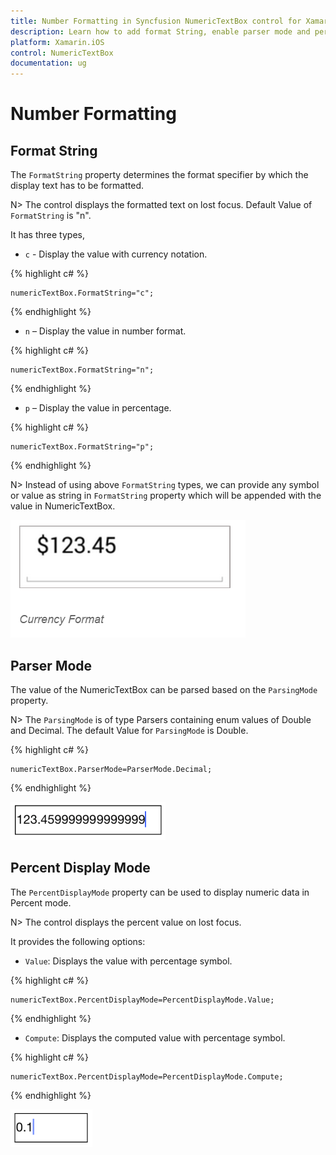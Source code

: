 ```yaml
---
title: Number Formatting in Syncfusion NumericTextBox control for Xamarin.iOS
description: Learn how to add format String, enable parser mode and percent display mode for NumericTextBox control.
platform: Xamarin.iOS
control: NumericTextBox
documentation: ug
---
```


# Number Formatting

## Format String

The `FormatString` property determines the format specifier by which the display text has to be formatted. 

N> The control displays the formatted text on lost focus. Default Value of `FormatString` is "n".

It has three types,

* `c` - Display the value with currency notation.
	
{% highlight c# %}
	
	numericTextBox.FormatString="c";
	 
{% endhighlight %}
	

* `n` – Display the value in number format.
	
{% highlight c# %}
	
	numericTextBox.FormatString="n";
	 
{% endhighlight %}
	

* `p` – Display the value in percentage.
	
{% highlight c# %}

	numericTextBox.FormatString="p";
	 
{% endhighlight %}
	
N> Instead of using above `FormatString` types, we can provide any symbol or value as string in `FormatString` property which will be appended with the value in NumericTextBox. 

![](images/FormatString.png)

## Parser Mode

The value of the NumericTextBox can be parsed based on the `ParsingMode` property. 

N> The `ParsingMode` is of type Parsers containing enum values of Double and Decimal. The default Value for `ParsingMode` is Double.

{% highlight c# %}

	numericTextBox.ParserMode=ParserMode.Decimal;
	  
{% endhighlight %}

![](images/ParserMode.png)

## Percent Display Mode

The `PercentDisplayMode` property can be used to display numeric data in Percent mode. 

N> The control displays the percent value on lost focus. 

It provides the following options:

* `Value`: Displays the value with percentage symbol.

{% highlight c# %}

	numericTextBox.PercentDisplayMode=PercentDisplayMode.Value;

{% endhighlight %}

* `Compute`: Displays the computed value with percentage symbol.

{% highlight c# %}

	numericTextBox.PercentDisplayMode=PercentDisplayMode.Compute;

{% endhighlight %}

![](images/PercentDisplayMode.png)


